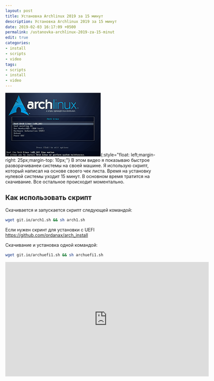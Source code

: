 ```yaml
---
layout: post
title: Установка Archlinux 2019 за 15 минут
description: Установка Archlinux 2019 за 15 минут
date: 2019-02-03 16:17:09 +0500
permalink: /ustanovka-archlinux-2019-za-15-minut
edit: true
categories: 
- install
- scripts
- video
tags:
- scripts
- install
- video
---
```

![Установка Archlinux 2019 за 15 минут](../img/ustanovka-archlinux-2019-za-15-minut.png){:style="float: left;margin-right: 25px;margin-top: 10px;"} В этом видео я показываю быстрое разворачиванеи системы на своей машине.
Я использую скрипт, который написал на основе своего чек листа. Время на установку нулевой системы уходит 15 минут. В основном время тратится на скачивание. Все остальное происходит моментально.



## Как использовать скрипт
Скачивается и запускается скрипт следующей командой:  

```bash
wget git.io/arch1.sh && sh arch1.sh
```

Если нужен скринт для установки с UEFI https://github.com/ordanax/arch_install  

Скачивание и установка одной командой:

```bash
wget git.io/archuefi1.sh && sh archuefi1.sh
```
  
<div class="embed-responsive embed-responsive-16by9">
    <iframe frameborder="0" height="360" src="https://www.youtube.com/embed/nvVF_qKDUeM?rel=0" width="640"></iframe>
</div>

